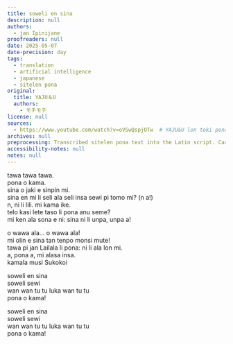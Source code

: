 ```yaml
---
title: soweli en sina
description: null
authors:
  - jan Ipinijane
proofreaders: null
date: 2025-05-07
date-precision: day
tags:
  - translation
  - artificial intelligence
  - japanese
  - sitelen pona
original:
  title: YAJU＆U
  authors:
    - モチモチ
license: null
sources:
  - https://www.youtube.com/watch?v=oVSwQspjOTw  # YAJU&U lon toki pona
archives: null
preprocessing: Transcribed sitelen pona text into the Latin script. Cartouche glyphs are included in comments.
accessibility-notes: null
notes: null
---
```


tawa tawa tawa.  \
pona o kama.  \
sina o jaki e sinpin mi.  \
sina en mi li seli ala seli insa sewi pi tomo mi? (n a!)  \
n, ni li lili. mi kama ike.  \
telo kasi lete taso li pona anu seme?  \
mi ken ala sona e ni: sina ni li unpa, unpa a!

o wawa ala... o wawa ala!  \
mi olin e sina tan tenpo monsi mute!  \
tawa pi jan Lailala <!-- \[la a ilo la a la a] --> li pona: ni li ala lon mi.  \
a, pona a, mi alasa insa.  \
kamala musi Sukokoi <!-- \[sitelen uta ken o ken o ilo] -->

soweli en sina  \
soweli sewi  \
wan wan tu tu luka wan tu tu  \
pona o kama!

soweli en sina  \
soweli sewi  \
wan wan tu tu luka wan tu tu  \
pona o kama!
